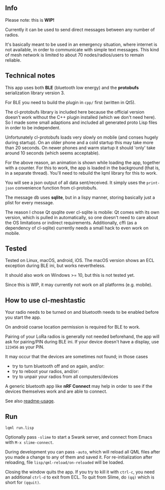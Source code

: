 
Info
----

Please note: this is **WIP!**

Currently it can be used to send direct messages between any number of radios.

It's basically meant to be used in an emergency situation, where internet is
not available, in order to communicate with simple text messages. This kind of
mesh network is limited to about 70 nodes/radios/users to remain reliable.



Technical notes
---------------

This app uses both **BLE** (bluetooth low energy) and the **protobufs**
serialization library version 3.

For BLE you need to build the plugin in `cpp/` first (written in Qt5).

The cl-protobufs library is included here because the official version doesn't
work without the C++ plugin installed (which we don't need here). So I made
some small adaptions and included all generated proto Lisp files in order to be
independent.

Unfortunately cl-protobufs loads very slowly on mobile (and conses hugely
during startup). On an older phone and a cold startup this may take more than
20 seconds. On newer phones and warm startup it should 'only' take around 10
seconds (which seems acceptable).

For the above reason, an animation is shown while loading the app, together
with a counter. For this to work, the app is loaded in the background (that is,
in a separate thread). You'll need to rebuild the lqml library for this to
work.

You will see a json output of all data sent/received. It simply uses the
`print-json` convenience function from cl-protobufs.

The message db uses **sqlite**, but in a lispy manner, storing basically just a
plist for every message.

The reason I chose Qt qsqlite over cl-sqlite is mobile: Qt comes with its own
version, which is pulled in automatically, so one doesn't need to care about
the OS limitations or indirect requirements. Additionally, cffi (as a
dependency of cl-sqlite) currently needs a small hack to even work on mobile.



Tested
------

Tested on Linux, macOS, android, iOS. The macOS version shows an ECL exception
during BLE ini, but works nevertheless.

It should also work on Windows >= 10, but this is not tested yet.

Since this is WIP, it may currently not work on all platforms (e.g. mobile).



How to use cl-meshtastic
------------------------

Your radio needs to be turned on and bluetooth needs to be enabled before you
start the app.

On android coarse location permission is required for BLE to work.

Pairing of your LoRa radios is generally not needed beforehand, the app will
ask for pairing/PIN during BLE ini. If your device doesn't have a display, use
`123456` as your PIN.

It may occur that the devices are sometimes not found; in those cases

* try to turn bluetooth off and on again, and/or:
* try to reboot your radios, and/or:
* try to unpair your radios from all computers/devices

A generic bluetooth app like **nRF Connect** may help in order to see if the
devices themselves work and are able to connect.

See also [readme-usage](readme-usage.md).



Run
---
```
lqml run.lisp
```
Optionally pass `-slime` to start a Swank server, and connect from Emacs with
`M-x slime-connect`.

During development you can pass `-auto`, which will reload all QML files after
you made a change to any of them and saved it. For re-initialization after
reloading, file `lisp/qml-reload/on-reloaded` will be loaded.

Closing the window quits the app. If you try to kill it with `ctrl-c`, you need
an additional `ctrl-d` to exit from ECL. To quit from Slime, do `(qq)` which is
short for `(qquit)`.

